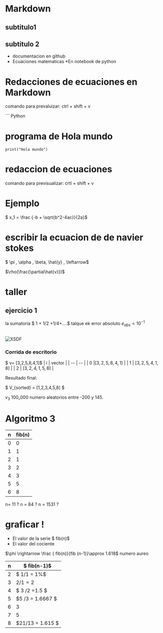 # Markdown
## subtitulo1
## subtitulo 2


* documentacion en github
* Ecuaciones matematicas
    *En notebook de python

# Redacciones de ecuaciones en Markdown
comando para prevaluizar: ctrl + shift + v

´´´ Python
#   programa de Hola mundo
    print("Hola mundo")

# redaccion de ecuaciones 
comando para previsualizar: crtl + shift + v

# Ejemplo



$ x_1 = \frac {-b + \sqrt{b^2-4ac}}{2a}$

# escribir la ecuacion de de navier stokes

$ \pi , \alpha , \beta, \hat{y} , \leftarrow$

$\rho(\frac{\partial\hat{v}})$
# taller

## ejercicio 1
la sumatoria $ 1 + 1/2 +1/4+....$
talque ek error absoluto $e_{abs}<10^{-1}$
##
![XSDF](.\E2.jpeg)

### Corrida de escritorio 
$ v= [3,2,5,8,4,1]$
| i | vector |
| -- | -- |
| 0 |$[3,2,5,8,4,1]$ |
| 1 | $[3,2,5,4,1,8]$ |
| 2 | $[3,2,4,1,5,8]$ |

Resultado final:

$ V_{sorted} = [1,2,3,4,5,8] $

$v_3$ 100_000 numero aleatorios entre -200 y 145.

# Algoritmo 3

| n | fib(n) |
| -- | -- |
| 0 | 0 |
| 1 | 1 |
| 2 | 1|
| 3 | 2 |
| 4 | 3 |
| 5 | 5 |
| 6 | 8 |

n= 11 ?
n = 84 ?
n = 1531 ?

# graficar !
* El valor de la serie $ fib(n)$
* El valor del cociente

$\phi \rightarrow \frac { fib(n)}{fib (n-1)}\approx 1.618$ numero aureo

| n | $ fib(n-1)$ |
| -- | -- |
| 2 | $ 1/1 = 1%$ |
| 3 | $2/1 = 2$ |
| 4 | $ 3 /2 =1.5 $|
| 5 | $5 /3 = 1.6667 $ |
| 6 | 3 |
| 7 | 5 |
| 8 | $21/13 = 1.615 $ |